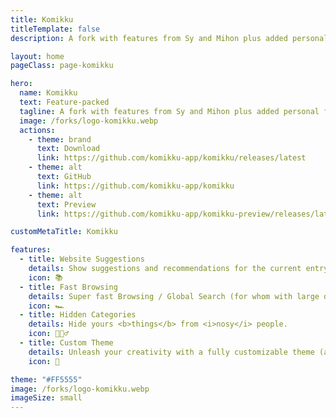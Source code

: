 ```yaml
---
title: Komikku
titleTemplate: false
description: A fork with features from Sy and Mihon plus added personal flair.

layout: home
pageClass: page-komikku

hero:
  name: Komikku
  text: Feature-packed
  tagline: A fork with features from Sy and Mihon plus added personal flair.
  image: /forks/logo-komikku.webp
  actions:
    - theme: brand
      text: Download
      link: https://github.com/komikku-app/komikku/releases/latest
    - theme: alt
      text: GitHub
      link: https://github.com/komikku-app/komikku
    - theme: alt
      text: Preview
      link: https://github.com/komikku-app/komikku-preview/releases/latest

customMetaTitle: Komikku

features:
  - title: Website Suggestions
    details: Show suggestions and recommendations for the current entry from its own website, supports all sources.
    icon: 📚
  - title: Fast Browsing
    details: Super fast Browsing / Global Search (for whom with large database experiencing slow loading).
    icon: 🏎️
  - title: Hidden Categories
    details: Hide yours <b>things</b> from <i>nosy</i> people.
    icon: 🕵🏻‍♂️
  - title: Custom Theme
    details: Unleash your creativity with a fully customizable theme (also come with colorful presets) for endless color lovers.
    icon: 🌈

theme: "#FF5555"
image: /forks/logo-komikku.webp
imageSize: small
---
```


<br><VPTeamMembers size="small" :members="members" />

<script setup>
import "@theme/styles/forks/komikku.styl"
import { VPTeamMembers } from "vitepress/theme"

const members = [
  {
    avatar: "https://www.github.com/cuong-tran.png",
    name: "cuong-tran",
    title: "Creator",
    links: [
      { icon: "github", link: "https://github.com/cuong-tran" }
    ]
  },
  {
    avatar: "https://www.github.com/AntsyLich.png",
    name: "AntsyLich",
    title: "Upstream Maintainer",
    links: [
      { icon: "github", link: "https://github.com/AntsyLich" }
    ]
  },
  {
    avatar: "https://www.github.com/jobobby04.png",
    name: "jobobby04",
    title: "Upstream Maintainer",
    links: [
      { icon: "github", link: "https://github.com/jobobby04" }
    ]
  }
]
</script>
